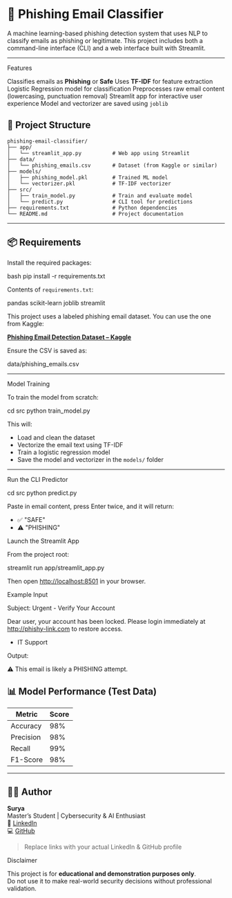 # 📧 Phishing Email Classifier

A machine learning-based phishing detection system that uses NLP to classify emails as phishing or legitimate. This project includes both a command-line interface (CLI) and a web interface built with Streamlit.

---

Features

Classifies emails as **Phishing** or **Safe**
Uses **TF-IDF** for feature extraction
Logistic Regression model for classification
Preprocesses raw email content (lowercasing, punctuation removal)
Streamlit app for interactive user experience
Model and vectorizer are saved using `joblib`







## 📂 Project Structure

```
phishing-email-classifier/
├── app/
│   └── streamlit_app.py          # Web app using Streamlit
├── data/
│   └── phishing_emails.csv       # Dataset (from Kaggle or similar)
├── models/
│   ├── phishing_model.pkl        # Trained ML model
│   └── vectorizer.pkl            # TF-IDF vectorizer
├── src/
│   ├── train_model.py            # Train and evaluate model
│   └── predict.py                # CLI tool for predictions
├── requirements.txt              # Python dependencies
└── README.md                     # Project documentation
```

---

## 📦 Requirements

Install the required packages:

bash
pip install -r requirements.txt


Contents of `requirements.txt`:


pandas
scikit-learn
joblib
streamlit






This project uses a labeled phishing email dataset. You can use the one from Kaggle:

**[Phishing Email Detection Dataset – Kaggle](https://www.kaggle.com/datasets/charlesherreraphishingemails)**

Ensure the CSV is saved as:


data/phishing_emails.csv


---

 Model Training

To train the model from scratch:


cd src
python train_model.py


This will:
- Load and clean the dataset
- Vectorize the email text using TF-IDF
- Train a logistic regression model
- Save the model and vectorizer in the `models/` folder

---

Run the CLI Predictor


cd src
python predict.py


Paste in email content, press Enter twice, and it will return:

- ✅ "SAFE"  
- ⚠️ "PHISHING"



 Launch the Streamlit App

From the project root:


streamlit run app/streamlit_app.py


Then open [http://localhost:8501](http://localhost:8501) in your browser.



 Example Input


Subject: Urgent - Verify Your Account

Dear user, your account has been locked. Please login immediately at http://phishy-link.com to restore access.

- IT Support


Output:

⚠️ This email is likely a PHISHING attempt.



## 📊 Model Performance (Test Data)

| Metric     | Score |
|------------|-------|
| Accuracy   | 98%   |
| Precision  | 98%   |
| Recall     | 99%   |
| F1-Score   | 98%   |

---

## 👨‍💻 Author

**Surya**  
Master’s Student | Cybersecurity & AI Enthusiast  
🔗 [LinkedIn](https://www.linkedin.com/in/surya-am/)  
💻 [GitHub](https://github.com/Arakalgudmaheshsurya)

> Replace links with your actual LinkedIn & GitHub profile



Disclaimer

This project is for **educational and demonstration purposes only**.  
Do not use it to make real-world security decisions without professional validation.

